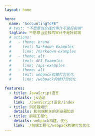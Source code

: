 ```yaml
---
layout: home

hero:
  name: "AccountingToFE"
  # text: "不愿意当全栈的审计不是好前端"
  tagline: 不愿意当全栈的审计不是好前端
  # actions:
  #   - theme: brand
  #     text: Markdown Examples
  #     link: /markdown-examples
  #   - theme: alt
  #     text: API Examples
  #     link: /api-examples
  #   - theme: alt
  #     text: webpack构建打包优化
  #     link: /webpack构建打包优化

features:
  - title: JavaScript语言
    details: js语法
    link: ./JavaScript语言/index
  - title: 浏览器知识
    details: 和前端相关的浏览器知识
  - title: 前端工程化
    details: webpack构建、优化
    link: ./前端工程化/webpack构建打包优化
---
```


